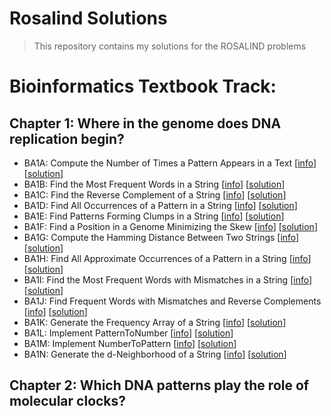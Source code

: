 # Rosalind Solutions

> This repository contains my solutions for the ROSALIND problems
# Bioinformatics Textbook Track:
## Chapter 1: Where in the genome does DNA replication begin?

* BA1A: Compute the Number of Times a Pattern Appears in a Text [[info](http://rosalind.info/problems/ba1a/)] [[solution](https://github.com/raulminan/rosalind_solutions/blob/main/exercises/BA_ch1/BA1A.py)]
* BA1B: Find the Most Frequent Words in a String [[info](http://rosalind.info/problems/ba1b/)] [[solution](https://github.com/raulminan/rosalind_solutions/blob/main/exercises/BA_ch1/BA1B.py)]
* BA1C: Find the Reverse Complement of a String [[info](http://rosalind.info/problems/ba1c/)] [[solution](https://github.com/raulminan/rosalind_solutions/blob/main/exercises/BA_ch1/BA1C.py)]
* BA1D: Find All Occurrences of a Pattern in a String [[info](http://rosalind.info/problems/ba1d/)] [[solution](https://github.com/raulminan/rosalind_solutions/blob/main/exercises/BA_ch1/BA1D.py)]
* BA1E: Find Patterns Forming Clumps in a String [[info](http://rosalind.info/problems/ba1e/)] [[solution](https://github.com/raulminan/rosalind_solutions/blob/main/exercises/BA_ch1/BA1E.py)]
* BA1F: Find a Position in a Genome Minimizing the Skew [[info](https://rosalind.info/problems/ba1f/)] [[solution](https://github.com/raulminan/rosalind_solutions/blob/main/exercises/BA_ch1/BA1F.py)]
* BA1G: Compute the Hamming Distance Between Two Strings [[info](https://rosalind.info/problems/ba1g/)] [[solution](https://github.com/raulminan/rosalind_solutions/blob/main/exercises/BA_ch1/BA1G.py)]
* BA1H: Find All Approximate Occurrences of a Pattern in a String [[info](https://rosalind.info/problems/ba1h/)] [[solution](https://github.com/raulminan/rosalind_solutions/blob/main/exercises/BA_ch1/BA1H.py)]
* BA1I: Find the Most Frequent Words with Mismatches in a String [[info](http://rosalind.info/problems/ba1i/)] [[solution](https://github.com/raulminan/rosalind_solutions/blob/main/exercises/BA_ch1/BA1I.py)]
* BA1J: Find Frequent Words with Mismatches and Reverse Complements [[info](http://rosalind.info/problems/ba1j/)] [[solution](https://github.com/raulminan/rosalind_solutions/blob/main/exercises/BA_ch1/BA1J.py)]
* BA1K: Generate the Frequency Array of a String [[info](http://rosalind.info/problems/ba1k/)] [[solution](https://github.com/raulminan/rosalind_solutions/blob/main/exercises/BA_ch1/BA1K.py)]
* BA1L: Implement PatternToNumber [[info](http://rosalind.info/problems/ba1l/)] [[solution](https://github.com/raulminan/rosalind_solutions/blob/main/exercises/BA_ch1/BA1L.py)]
* BA1M: Implement NumberToPattern [[info](http://rosalind.info/problems/ba1m/)] [[solution](https://github.com/raulminan/rosalind_solutions/blob/main/exercises/BA_ch1/BA1M.py)]
* BA1N: Generate the d-Neighborhood of a String [[info](https://rosalind.info/problems/ba1n/)] [[solution](https://github.com/raulminan/rosalind_solutions/blob/main/exercises/BA_ch1/BA1N.py)]

## Chapter 2: Which DNA patterns play the role of molecular clocks?